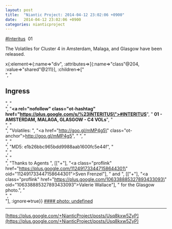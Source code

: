 ```yaml
---
layout: post
title:  "Niantic Project: 2014-04-12 23:02:06 +0900"
date:   2014-04-12 23:02:06 +0900
categories: nianticproject
---
```

[#Interitus](https://plus.google.com/s/%23Interitus "")  01

The Volatiles for Cluster 4 in Amsterdam, Malaga, and Glasgow have been released.

x{:element=>{:name=>"div", :attributes=>[{:name=>"class"@204, :value=>"shared"@211}], :children=>["<br />", "<h2>Ingress</h2>", "<br />", "<b><a rel=\"nofollow\" class=\"ot-hashtag\" href=\"https://plus.google.com/s/%23INTERITUS\">#INTERITUS</a></b>", "<b> 01 - AMSTERDAM, MALAGA, GLASGOW - C4 VOLs</b>", "<br />", "<br />", "Volatiles: ", "<a href=\"http://goo.gl/mMP4g5\" class=\"ot-anchor\">http://goo.gl/mMP4g5</a>", " ", "<br />", "<br />", "MD5: e1b26bbc965bdd9988aab1600fc5e44f", "<br />", "<br />", "<br />", "Thanks to Agents ", [["+"], "<a class=\"proflink\" href=\"https://plus.google.com/112491733447158644301\" oid=\"112491733447158644301\">Sven Frenzel</a>"], " and ", [["+"], "<a class=\"proflink\" href=\"https://plus.google.com/106338885327893433093\" oid=\"106338885327893433093\">Valerie Wallace</a>"], " for the Glasgow photo.", "<br />", "<br />"], :ignore=>true}}
[#### photo: undefined](https://lh3.googleusercontent.com/-lPW3NF9kKok/U0lF-Mad0tI/AAAAAAAAq8w/RoQ-toyXLEQ/20140412_115150_HDR.JPG "")
- - -
[https://plus.google.com/+NianticProject/posts/Usq8kxw5ZyP](https://plus.google.com/+NianticProject/posts/Usq8kxw5ZyP)
